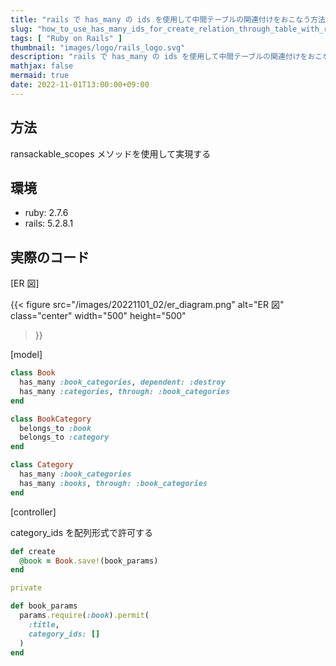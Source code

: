 ```yaml
---
title: "rails で has_many の ids を使用して中間テーブルの関連付けをおこなう方法"
slug: "how_to_use_has_many_ids_for_create_relation_through_table_with_rails"
tags: [ "Ruby on Rails" ]
thumbnail: "images/logo/rails_logo.svg"
description: "rails で has_many の ids を使用して中間テーブルの関連付けをおこなう方法"
mathjax: false
mermaid: true
date: 2022-11-01T13:00:00+09:00
---
```


## 方法

ransackable_scopes メソッドを使用して実現する

## 環境

* ruby: 2.7.6
* rails: 5.2.8.1

## 実際のコード

[ER 図]

{{<
  figure
    src="/images/20221101_02/er_diagram.png"
    alt="ER 図"
    class="center"
    width="500"
    height="500"
>}}

[model]

```rb
class Book
  has_many :book_categories, dependent: :destroy
  has_many :categories, through: :book_categories
end

class BookCategory
  belongs_to :book
  belongs_to :category
end

class Category
  has_many :book_categories
  has_many :books, through: :book_categories
end
```

[controller]

category_ids を配列形式で許可する

```rb
def create
  @book = Book.save!(book_params)
end

private

def book_params
  params.require(:book).permit(
    :title,
    category_ids: []
  )
end
```
